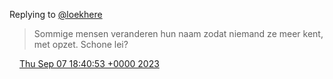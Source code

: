 Replying to [@loekhere](https://twitter.com/loekhere/status/1699791715174101391)

> Sommige mensen veranderen hun naam zodat niemand ze meer kent, met opzet\. Schone lei?

<img src="../../media/tweet.ico" width="12" /> [Thu Sep 07 18:40:53 +0000 2023](https://twitter.com/DromerDenker/status/1699855274436169802)